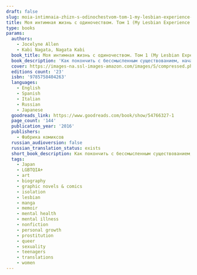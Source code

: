 ```yaml
---
draft: false
slug: moia-intimnaia-zhizn-s-odinochestvom-tom-1-my-lesbian-experience-with-loneliness-5cecf5e8
title: Моя интимная жизнь с одиночеством. Том 1 (My Lesbian Experience With Loneliness)
type: books
params:
  authors:
    - Jocelyne Allen
    - Kabi Nagata, Nagata Kabi
  book_title: Моя интимная жизнь с одиночеством. Том 1 (My Lesbian Experience With Loneliness)
  book_description: 'Как покончить с бессмысленным существованием, начавшимся после окончания старшей школы? Как преодолеть муки одиночества, длившиеся целых десять лет? Мой ответ – обратиться к услугам девушки по вызову. Вы держите в руках мой откровенный отчет о том, как я заглянула в самые потаенные уголки своей души.'
  cover: https://images-na.ssl-images-amazon.com/images/S/compressed.photo.goodreads.com/books/1530989553i/33113683.jpg
  editions count: '23'
  isbn: '9785758404263'
  languages:
    - English
    - Spanish
    - Italian
    - Russian
    - Japanese
  goodreads_link: https://www.goodreads.com/book/show/54766327-1
  page_count: '144'
  publication_year: '2016'
  publishers:
    - Фабрика комиксов
  russian_audioversion: false
  russian_translation_status: exists
  short_book_description: Как покончить с бессмысленным существованием, начавшимся после окончания старшей школы? Как преодолеть муки одиночества, длившиеся целых десять лет?..
  tags:
    - Japan
    - LGBTQIA+
    - art
    - biography
    - graphic novels & comics
    - isolation
    - lesbian
    - manga
    - memoir
    - mental health
    - mental illness
    - nonfiction
    - personal growth
    - prostitution
    - queer
    - sexuality
    - teenagers
    - translations
    - women
---
```


